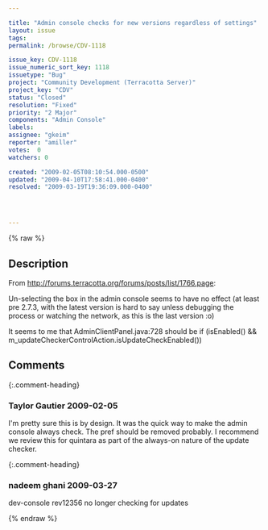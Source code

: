 ```yaml
---

title: "Admin console checks for new versions regardless of settings"
layout: issue
tags: 
permalink: /browse/CDV-1118

issue_key: CDV-1118
issue_numeric_sort_key: 1118
issuetype: "Bug"
project: "Community Development (Terracotta Server)"
project_key: "CDV"
status: "Closed"
resolution: "Fixed"
priority: "2 Major"
components: "Admin Console"
labels: 
assignee: "gkeim"
reporter: "amiller"
votes:  0
watchers: 0

created: "2009-02-05T08:10:54.000-0500"
updated: "2009-04-10T17:58:41.000-0400"
resolved: "2009-03-19T19:36:09.000-0400"




---
```


{% raw %}

## Description

<div markdown="1" class="description">

From http://forums.terracotta.org/forums/posts/list/1766.page:

Un-selecting the box in the admin console seems to have no effect (at least pre 2.7.3, with the latest version is hard to say unless debugging the process or watching the network, as this is the last version :o)

It seems to me that AdminClientPanel.java:728 should be
if (isEnabled() && m\_updateCheckerControlAction.isUpdateCheckEnabled())

</div>

## Comments


{:.comment-heading}
### **Taylor Gautier** <span class="date">2009-02-05</span>

<div markdown="1" class="comment">

I'm pretty sure this is by design.  It was the quick way to make the  admin console always check.  The pref should be removed probably.  I recommend we review this for quintara as part of the always-on nature of the update checker.

</div>


{:.comment-heading}
### **nadeem ghani** <span class="date">2009-03-27</span>

<div markdown="1" class="comment">

dev-console rev12356 no longer checking for updates

</div>



{% endraw %}
